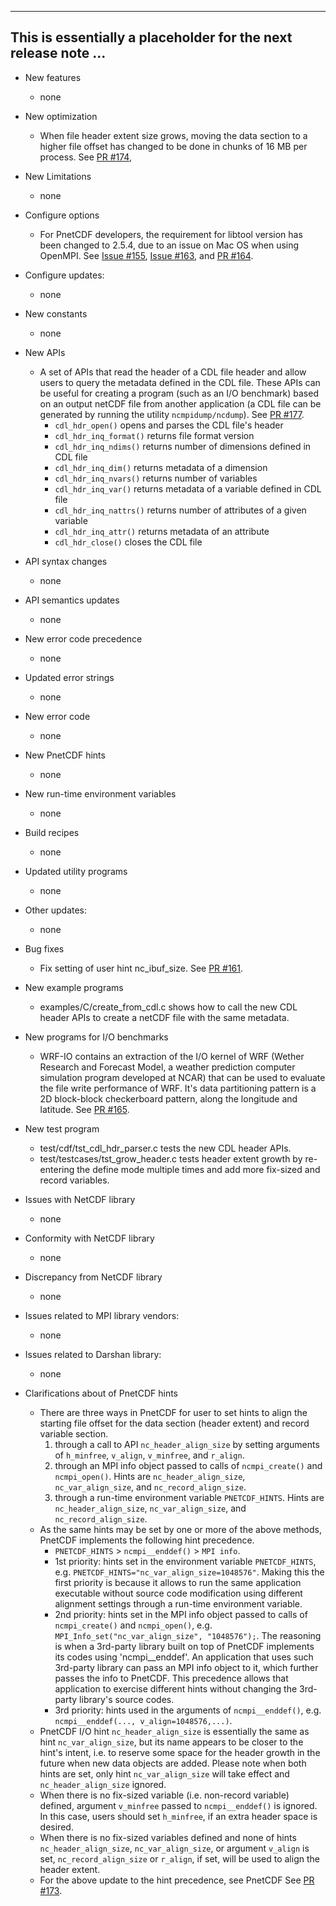 ------------------------------------------------------------------------------
This is essentially a placeholder for the next release note ...
------------------------------------------------------------------------------

* New features
  + none

* New optimization
  + When file header extent size grows, moving the data section to a higher
    file offset has changed to be done in chunks of 16 MB per process.
    See [PR #174](https://github.com/Parallel-NetCDF/PnetCDF/pull/174),

* New Limitations
  + none

* Configure options
  + For PnetCDF developers, the requirement for libtool version has been
    changed to 2.5.4, due to an issue on Mac OS when using OpenMPI. See
    [Issue #155](https://github.com/Parallel-NetCDF/PnetCDF/issues/155),
    [Issue #163](https://github.com/Parallel-NetCDF/PnetCDF/issues/163),
    and [PR #164](https://github.com/Parallel-NetCDF/PnetCDF/pull/164).

* Configure updates:
  + none

* New constants
  + none

* New APIs
  + A set of APIs that read the header of a CDL file header and allow users to
    query the metadata defined in the CDL file. These APIs can be useful for
    creating a program (such as an I/O benchmark) based on an output netCDF
    file from another application (a CDL file can be generated by running the
    utility `ncmpidump/ncdump`). See
    [PR #177](https://github.com/Parallel-NetCDF/PnetCDF/pull/177).
    * `cdl_hdr_open()` opens and parses the CDL file's header
    * `cdl_hdr_inq_format()` returns file format version
    * `cdl_hdr_inq_ndims()` returns number of dimensions defined in CDL file
    * `cdl_hdr_inq_dim()` returns metadata of a dimension
    * `cdl_hdr_inq_nvars()` returns number of variables
    * `cdl_hdr_inq_var()` returns metadata of a variable defined in CDL file
    * `cdl_hdr_inq_nattrs()` returns number of attributes of a given variable
    * `cdl_hdr_inq_attr()` returns metadata of an attribute
    * `cdl_hdr_close()` closes the CDL file

* API syntax changes
  + none

* API semantics updates
  + none

* New error code precedence
  + none

* Updated error strings
  + none

* New error code
  + none

* New PnetCDF hints
  + none

* New run-time environment variables
  + none

* Build recipes
  + none

* Updated utility programs
  + none

* Other updates:
  + none

* Bug fixes
  + Fix setting of user hint nc_ibuf_size.
    See [PR #161](https://github.com/Parallel-NetCDF/PnetCDF/pull/161).

* New example programs
  + examples/C/create_from_cdl.c shows how to call the new CDL header APIs to
    create a netCDF file with the same metadata.

* New programs for I/O benchmarks
  + WRF-IO contains an extraction of the I/O kernel of WRF (Wether Research
    and Forecast Model, a weather prediction computer simulation program
    developed at NCAR) that can be used to evaluate the file write performance
    of WRF. It's data partitioning pattern is a 2D block-block checkerboard
    pattern, along the longitude and latitude.
    See [PR #165](https://github.com/Parallel-NetCDF/PnetCDF/pull/165).

* New test program
  + test/cdf/tst_cdl_hdr_parser.c tests the new CDL header APIs.
  + test/testcases/tst_grow_header.c tests header extent growth by re-entering
    the define mode multiple times and add more fix-sized and record variables.

* Issues with NetCDF library
  + none

* Conformity with NetCDF library
  + none

* Discrepancy from NetCDF library
  + none

* Issues related to MPI library vendors:
  + none

* Issues related to Darshan library:
  + none

* Clarifications about of PnetCDF hints
  + There are three ways in PnetCDF for user to set hints to align the starting
    file offset for the data section (header extent) and record variable
    section.
    1. through a call to API `nc_header_align_size` by setting arguments of
       `h_minfree`, `v_align`, `v_minfree`, and `r_align`.
    2. through an MPI info object passed to calls of `ncmpi_create()` and
       `ncmpi_open()`. Hints are `nc_header_align_size`, `nc_var_align_size`,
       and `nc_record_align_size`.
    3. through a run-time environment variable `PNETCDF_HINTS`. Hints are
       `nc_header_align_size`, `nc_var_align_size`, and `nc_record_align_size`.
  + As the same hints may be set by one or more of the above methods, PnetCDF
    implements the following hint precedence.
    * `PNETCDF_HINTS` > `ncmpi__enddef()` > `MPI info`.
    * 1st priority: hints set in the environment variable `PNETCDF_HINTS`, e.g.
      `PNETCDF_HINTS="nc_var_align_size=1048576"`. Making this the first
      priority is because it allows to run the same application executable
      without source code modification using different alignment settings
      through a run-time environment variable.
    * 2nd priority: hints set in the MPI info object passed to calls of
      `ncmpi_create()` and `ncmpi_open()`, e.g.
      `MPI_Info_set("nc_var_align_size", "1048576");`. The reasoning is when a
      3rd-party library built on top of PnetCDF implements its codes using
      'ncmpi__enddef'. An application that uses such 3rd-party library can pass
      an MPI info object to it, which further passes the info to PnetCDF. This
      precedence allows that application to exercise different hints without
      changing the 3rd-party library's source codes.
    * 3rd priority: hints used in the arguments of `ncmpi__enddef()`, e.g.
      `ncmpi__enddef(..., v_align=1048576,...)`.
  + PnetCDF I/O hint `nc_header_align_size` is essentially the same as hint
    `nc_var_align_size`, but its name appears to be closer to the hint's
    intent, i.e. to reserve some space for the header growth in the future when
    new data objects are added. Please note when both hints are set, only hint
    `nc_var_align_size` will take effect and `nc_header_align_size` ignored.
  + When there is no fix-sized variable (i.e. non-record variable) defined,
    argument `v_minfree` passed to `ncmpi__enddef()` is ignored. In this
    case, users should set `h_minfree`, if an extra header space is desired.
  + When there is no fix-sized variables defined and none of hints
    `nc_header_align_size`, `nc_var_align_size`, or argument `v_align` is set,
    `nc_record_align_size` or `r_align`, if set, will be used to align the
    header extent.
  + For the above update to the hint precedence, see
    PnetCDF See [PR #173](https://github.com/Parallel-NetCDF/PnetCDF/pull/173).

